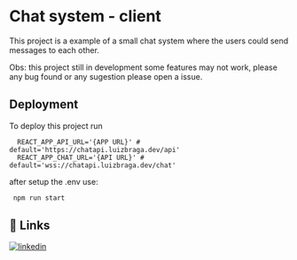
# Chat system - client

This project is a example of a small chat system where the users could send messages to each other.

Obs: this project still in development some features may not work, please any bug found or any sugestion please open a issue.



## Deployment

To deploy this project run

```
  REACT_APP_API_URL='{APP URL}' # default='https://chatapi.luizbraga.dev/api'
  REACT_APP_CHAT_URL='{API URL}' # default='wss://chatapi.luizbraga.dev/chat'
```

after setup the .env use:

```bash
 npm run start
```
## 🔗 Links
[![linkedin](https://img.shields.io/badge/linkedin-0A66C2?style=for-the-badge&logo=linkedin&logoColor=white)](https://www.linkedin.com/in/lfsbraga/)

